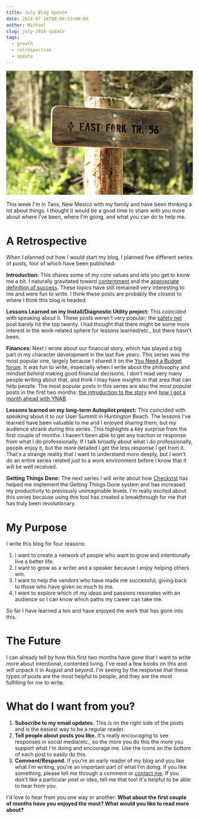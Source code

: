 ```yaml
---
title: July Blog Update
date: 2014-07-18T08:00:53+00:00
author: Michael
slug: july-2014-update
tags:
  - growth
  - retrospective
  - update
---
```

<div class="full-width">
  <img src="/images/feature-july-2014-update.jpg" alt="Update" />
</div>

This week I'm in Taos, New Mexico with my family and have been thinking a lot about things. I thought it would be a good time to share with you more about where I've been, where I'm going, and what you can do to help me.

# A Retrospective

When I planned out how I would start my blog, I planned five different series of posts, four of which have been published:

**Introduction:** This shares some of my core values and lets you get to know me a bit. I naturally gravitated toward [contentment](/achievable-contentment/) and the [appropriate definition of success](/failure-masquerading-as-success/). These topics have still remained very interesting to me and were fun to write. I think these posts are probably the closest to where I think this blog is headed.

**Lessons Learned on my Install/Diagnostic Utility project:** This coincided with speaking about it. These posts weren't very popular; the [safety net](/safety-net/) post barely hit the top twenty. I had thought that there might be some more interest in the work-related sphere for lessons learned/etc., but there hasn't been.

**Finances:** Next I wrote about our financial story, which has played a big part in my character development in the last five years. This series was the most popular one, largely because I shared it on the [You Need a Budget forum](http://forum.youneedabudget.com/discussion/31368/success-story-posted-on-my-blog). It was fun to write, especially when I write about the philosophy and mindset _behind_ making good financial decisions. I don't read very many people writing about that, and think I may have insights in that area that can help people. The most popular posts in this series are also the most popular posts in the first two months: [the introduction to the story](/failure-the-catalyst/) and [how I got a month ahead with YNAB](/month-ahead/).

**Lessons learned on my long-term Autopilot project:** This coincided with speaking about it to our User Summit in Huntington Beach. The lessons I've learned have been valuable to me and I enjoyed sharing them, but my audience shrank during this series. This highlights a key surprise from the first couple of months: I haven't been able to get any traction or response from what I do professionally. If I talk broadly about what I do professionally, people enjoy it, but the more detailed I get the less response I get from it. That's a strange reality that I want to understand more deeply, but I won't do an entire series related just to a work environment before I know that it will be well received.

**Getting Things Done:** The next series I will write about how [Checkvist](http://checkvist.com) has helped me implement the Getting Things Done system and has increased my productivity to previously unimaginable levels. I'm really excited about this series because using this tool has created a breakthrough for me that has truly been revolutionary.

# My Purpose

I write this blog for four reasons:

  1. I want to create a network of people who want to grow and intentionally live a better life.
  2. I want to grow as a writer and a speaker because I enjoy helping others win.
  3. I want to help the vendors who have made me successful, giving back to those who have given so much to me.
  4. I want to explore which of my ideas and passions resonates with an audience so I can know which paths my career can take me.

So far I have learned a ton and have enjoyed the work that has gone into this.

# The Future

I can already tell by how this first two months have gone that I want to write more about intentional, contented living. I've read a few books on this and will unpack it in August and beyond. I'm seeing by the response that these types of posts are the most helpful to people, and they are the most fulfilling for me to write.

# **What do I want from you?** 

  1. **Subscribe to my email updates.** This is on the right side of the posts and is the easiest way to be a regular reader.
  2. **Tell people about posts you like.** It's really encouraging to see responses in social media/etc., so the more you do this the more you support what I'm doing and encourage me. Use the icons on the bottom of each post to easily do this.
  3. **Comment/Respond.** If you're an early reader of my blog and you like what I'm writing, you're an important part of what I'm doing. If you like something, please tell me through a comment or [contact me](/contact/). If you don't like a particular post or idea, tell me that too! It's helpful to be able to hear from you.

I'd love to hear from you one way or another: **What about the first couple of months have you enjoyed the most? What would you like to read more about?**